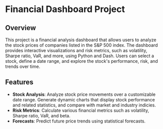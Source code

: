 # Financial Dashboard Project

## Overview
This project is a financial analysis dashboard that allows users to analyze the stock prices of companies listed in the S&P 500 index. The dashboard provides interactive visualizations and risk metrics, such as volatility, Sharpe ratio, VaR, and more, using Python and Dash. Users can select a stock, define a date range, and explore the stock's performance, risk, and trends over time.

## Features
- **Stock Analysis**: Analyze stock price movements over a customizable date range. Generate dynamic charts that display stock performance and related statistics, and compare with market and industry indicies. 
- **Risk Metrics**: Calculate various financial metrics such as volatility, Sharpe ratio, VaR, and beta.
- **Forecasts**: Predict future price trends using statistical forecasts.

